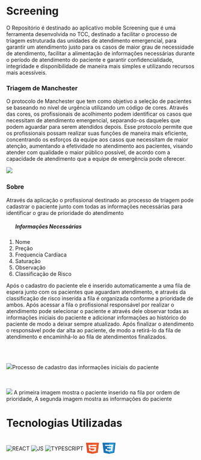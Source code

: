 # Screening 
O Repositório é destinado ao aplicativo mobile Screening que é uma ferramenta desenvolvida no TCC, destinado a facilitar o processo de triagem estruturada das unidades de atendimento emergencial, para garantir um atendimento justo para os casos de maior grau de necessidade de atendimento, facilitar a alimentação de informações necessárias durante o período de atendimento do paciente e garantir confidencialidade, integridade e disponibilidade  de maneira mais simples e utilizando recursos mais acessíveis.

### Triagem de Manchester
O protocolo de Manchester que tem como objetivo a seleção de pacientes se baseando no nível de urgência utilizando um código de cores. Através das cores, os profissionais de acolhimento podem identificar os casos que necessitam de atendimento emergencial, separando-os daqueles que podem aguardar para serem atendidos depois. Esse protocolo permite que os profissionais possam realizar suas funções de maneira mais eficiente, concentrando os esforços da equipe aos casos que necessitam de maior atenção, aumentando a efetividade no atendimento aos pacientes, visando atender com qualidade o maior público possível, de acordo com a capacidade de atendimento que a equipe de emergência pode oferecer.

<img src = "https://user-images.githubusercontent.com/85044936/200199591-0c676a4a-1e35-4649-8313-993d470a0d24.png"/>

### Sobre
Através da aplicação o profissional destinado ao processo de triagem pode cadastrar o paciente junto com todas as informações necessárias para identificar o grau de prioridade do atendimento

<ol>
  <h5>Informações Necessárias</h5>
  <li style="text-decoration="none";">Nome</li>
  <li>Preção</li>
  <li>Frequencia Cardiaca</li>
  <li>Saturação</li>
  <li>Observação</li>
  <li>Classificação de Risco</li>
</ol>

Após o cadastro do paciente ele é inserido automaticamente a uma fila de espera junto com os pacientes que aguardam atendimento, e através da classificação de risco inserida a fila é organizada conforme a prioridade de ambos. Após acessar a fila o profissional responsável por realizar o atendimento pode selecionar o paciente e através dele observar todas as informações iniciais do paciente e adicionar informações ao histórico do paciente de modo a deixar sempre atualizado. Após finalizar o atendimento o responsável pode dar alta ao paciente, de modo a retirá-lo da fila de atendimento e encaminhá-lo ao fila de atendimentos finalizados.

<br>
<br>

<img src = "https://user-images.githubusercontent.com/85044936/200200196-2470c1c3-9f9d-49b9-b497-c8eec7851d3e.png"/>Processo de cadastro das informações iniciais do paciente

<br>
<br>


<img src = "https://user-images.githubusercontent.com/85044936/200200381-572e712d-fcac-4638-a17c-84a4d25b6fe9.png"/>
A primeira imagem mostra o paciente inserido na fila por ordem de prioridade, A segunda imagem mostra as informações do paciente


# Tecnologias Utilizadas
<div style="display: inline_block"><br>
  <img align="center" alt="REACT" height="30" width="40" src="https://cdn.jsdelivr.net/gh/devicons/devicon/icons/react/react-original-wordmark.svg" />
  <img align="center" alt="JS" height="30" width="40" src="https://cdn.jsdelivr.net/gh/devicons/devicon/icons/javascript/javascript-original.svg" />
  <img align="center" alt="TYPESCRIPT" height="30" width="40" src="https://cdn.jsdelivr.net/gh/devicons/devicon/icons/typescript/typescript-original.svg" />
   <img align="center" alt="CSS" height="30" width="40" src="https://raw.githubusercontent.com/devicons/devicon/master/icons/html5/html5-original.svg">
  <img align="center" alt="CSS" height="30" width="40" src="https://raw.githubusercontent.com/devicons/devicon/master/icons/css3/css3-original.svg">
  





